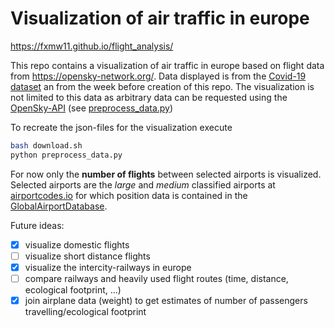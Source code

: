 # Visualization of air traffic in europe
https://fxmw11.github.io/flight_analysis/

This repo contains a visualization of air traffic in europe based on flight data from https://opensky-network.org/.
Data displayed is from the [Covid-19 dataset](https://opensky-network.org/datasets/covid-19/) an from the week before creation of this repo.
The visualization is not limited to this data as arbitrary data can be requested using the [OpenSky-API](https://opensky-network.org/apidoc/rest.html) (see [preprocess_data.py](./blob/master/preprocess_data.py))

To recreate the json-files for the visualization execute
```bash
bash download.sh
python preprocess_data.py
```

For now only the **number of flights** between selected airports is visualized. Selected airports are the *large* and *medium* classified airports at [airportcodes.io](https://airportcodes.io/en/all-airports/?filters[continent]=EU)
for which position data is contained in the [GlobalAirportDatabase](http://www.partow.net/miscellaneous/airportdatabase/index.html).

Future ideas:
- [x] visualize domestic flights
- [ ] visualize short distance flights
- [x] visualize the intercity-railways in europe
- [ ] compare railways and heavily used flight routes (time, distance, ecological footprint, ...)
- [x] join airplane data (weight) to get estimates of number of passengers travelling/ecological footprint
